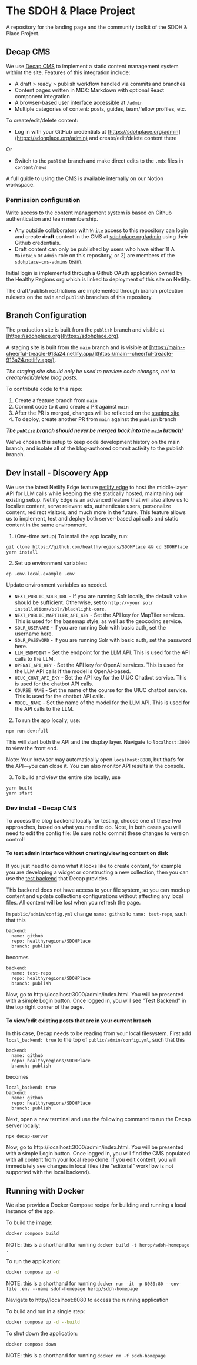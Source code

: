# The SDOH & Place Project

A repository for the landing page and the community toolkit of the SDOH & Place Project.

## Decap CMS

We use [Decap CMS](https://decapcms.org/) to implement a static content management system withint the site. Features of this integration include:

- A draft > ready > publish workflow handled via commits and branches
- Content pages written in MDX: Markdown with optional React component integration
- A browser-based user interface accessible at `/admin`
- Multiple categories of content: posts, guides, team/fellow profiles, etc.

To create/edit/delete content:

- Log in with your GitHub credentials at [https://sdohplace.org/admin](https://sdohplace.org/admin) and create/edit/delete content there

Or

- Switch to the `publish` branch and make direct edits to the `.mdx` files in `content/news`

A full guide to using the CMS is available internally on our Notion workspace.

### Permission configuration

Write access to the content management system is based on Github authentication and team membership.

- Any outside collaborators with `Write` access to this repository can login and create **draft** content in the CMS at [sdohplace.org/admin](https://sdohplace.org/admin) using their Github credentials.
- Draft content can only be published by users who have either 1) A `Maintain` or `Admin` role on this repository, or 2) are members of the `sdohplace-cms-admins` team.

Initial login is implemented through a Github OAuth application owned by the Healthy Regions org which is linked to deployment of this site on Netlify.

The draft/publish restrictions are implemented through branch protection rulesets on the `main` and `publish` branches of this repository.

## Branch Configuration

The production site is built from the `publish` branch and visible at [https://sdohplace.org](https://sdohplace.org).

A staging site is built from the `main` branch and is visible at [https://main--cheerful-treacle-913a24.netlify.app/](https://main--cheerful-treacle-913a24.netlify.app/).

_The staging site should only be used to preview code changes, not to create/edit/delete blog posts._

To contribute code to this repo:

1. Create a feature branch from `main`
2. Commit code to it and create a PR against `main`
3. After the PR is merged, changes will be reflected on the [staging site](https://main--cheerful-treacle-913a24.netlify.app/)
4. To deploy, create another PR from `main` against the `publish` branch

**_The `publish` branch should never be merged back into the `main` branch!_**

We've chosen this setup to keep code development history on the main branch, and isolate all of the blog-authored commit activity to the publish branch.

## Dev install - Discovery App

We use the latest Netlify Edge feature [netlify edge](https://www.netlify.com/platform/core/edge) to host the middle-layer API for LLM calls while keeping the site statically hosted, maintaining our existing setup. Netlify Edge is an advanced feature that will also allow us to localize content, serve relevant ads, authenticate users, personalize content, redirect visitors, and much more in the future. This feature allows us to implement, test and deploy both server-based api calls and static content in the same environment.

1. (One-time setup) To install the app locally, run:

```
git clone https://github.com/healthyregions/SDOHPlace && cd SDOHPlace
yarn install
```

2. Set up environment variables:

```
cp .env.local.example .env
```

Update environment variables as needed.

- `NEXT_PUBLIC_SOLR_URL` - If you are running Solr locally, the default value should be sufficient. Otherwise, set to `http://<your solr installation>/solr/blacklight-core`.
- `NEXT_PUBLIC_MAPTILER_API_KEY` - Set the API key for MapTiler services. This is used for the basemap style, as well as the geocoding service.
- `SOLR_USERNAME` - If you are running Solr with basic auth, set the username here.
- `SOLR_PASSWORD` - If you are running Solr with basic auth, set the password here.
- `LLM_ENDPOINT` - Set the endpoint for the LLM API. This is used for the API calls to the LLM.
- `OPENAI_API_KEY` - Set the API key for OpenAI services. This is used for the LLM API calls if the model is OpenAI-based.
- `UIUC_CHAT_API_EKY` - Set the API key for the UIUC Chatbot service. This is used for the chatbot API calls.
- `COURSE_NAME` - Set the name of the course for the UIUC chatbot service. This is used for the chatbot API calls.
- `MODEL_NAME` - Set the name of the model for the LLM API. This is used for the API calls to the LLM.

2. To run the app locally, use:
```
npm run dev:full
```

This will start both the API and the display layer. Navigate to `localhost:3000` to view the front end. 

Note: Your browser may automatically open `localhost:8888`, but that’s for the API—you can close it. You can also monitor API results in the console.

3. To build and view the entire site locally, use
```
yarn build
yarn start
```

### Dev install - Decap CMS

To access the blog backend locally for testing, choose one of these two approaches, based on what you need to do. Note, in both cases you will need to edit the config file: Be sure not to commit these changes to version control!

#### To test admin interface without creating/viewing content on disk

If you just need to demo what it looks like to create content, for example you are developing a widget or constructing a new collection, then you can use the [test backend](https://decapcms.org/docs/test-backend/) that Decap provides.

This backend does not have access to your file system, so you can mockup content and update collections configurations without affecting any local files. All content will be lost when you refresh the page.

In `public/admin/config.yml` change `name: github` to `name: test-repo`, such that this

```
backend:
  name: github
  repo: healthyregions/SDOHPlace
  branch: publish
```

becomes

```
backend:
  name: test-repo
  repo: healthyregions/SDOHPlace
  branch: publish
```

Now, go to http://localhost:3000/admin/index.html. You will be presented with a simple Login button. Once logged in, you will see "Test Backend" in the top right corner of the page.

#### To view/edit existing posts that are in your current branch

In this case, Decap needs to be reading from your local filesystem. First add `local_backend: true` to the top of `public/admin/config.yml`, such that this

```
backend:
  name: github
  repo: healthyregions/SDOHPlace
  branch: publish
```

becomes

```
local_backend: true
backend:
  name: github
  repo: healthyregions/SDOHPlace
  branch: publish
```

Next, open a new terminal and use the following command to run the Decap server locally:

```
npx decap-server
```

Now, go to http://localhost:3000/admin/index.html. You will be presented with a simple Login button. Once logged in, you will find the CMS populated with all content from your local repo clone. If you edit content, you will immediately see changes in local files (the "editorial" workflow is not supported with the local backend).

## Running with Docker
We also provide a Docker Compose recipe for building and running a local instance of the app.

To build the image:
```bash
docker compose build
```
NOTE: this is a shorthand for running `docker build -t herop/sdoh-homepage .`

To run the application:
```bash
docker compose up -d
```
NOTE: this is a shorthand for running `docker run -it -p 8080:80 --env-file .env --name sdoh-homepage herop/sdoh-homepage`

Navigate to http://localhost:8080 to access the running application

To build and run in a single step:
```bash
docker compose up -d --build
```

To shut down the application:
```bash
docker compose down
```
NOTE: this is a shorthand for running `docker rm -f sdoh-homepage`
